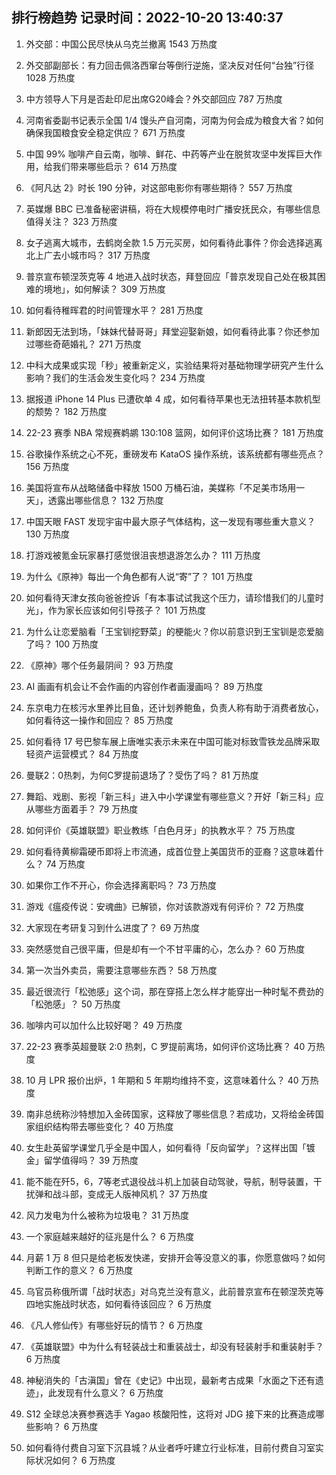 
## 排行榜趋势 记录时间：2022-10-20 13:40:37
  
  1. 外交部：中国公民尽快从乌克兰撤离 1543 万热度
    
  2. 外交部副部长：有力回击佩洛西窜台等倒行逆施，坚决反对任何“台独”行径 1028 万热度
    
  3. 中方领导人下月是否赴印尼出席G20峰会？外交部回应 787 万热度
    
  4. 河南省委副书记表示全国 1/4 馒头产自河南，河南为何会成为粮食大省？如何确保我国粮食安全稳定供应？ 671 万热度
    
  5. 中国 99% 咖啡产自云南，咖啡、鲜花、中药等产业在脱贫攻坚中发挥巨大作用，给我们带来哪些启示？ 614 万热度
    
  6. 《阿凡达 2》时长 190 分钟，对这部电影你有哪些期待？ 557 万热度
    
  7. 英媒爆 BBC 已准备秘密讲稿，将在大规模停电时广播安抚民众，有哪些信息值得关注？ 323 万热度
    
  8. 女子逃离大城市，去鹤岗全款 1.5 万元买房，如何看待此事件？你会选择逃离北上广去小城市吗？ 317 万热度
    
  9. 普京宣布顿涅茨克等 4 地进入战时状态，拜登回应「普京发现自己处在极其困难的境地」，如何解读？ 309 万热度
    
  10. 如何看待稚晖君的时间管理水平？ 281 万热度
    
  11. 新郎因无法到场，「妹妹代替哥哥」拜堂迎娶新娘，如何看待此事？你还参加过哪些奇葩婚礼？ 271 万热度
    
  12. 中科大成果或实现「秒」被重新定义，实验结果将对基础物理学研究产生什么影响？我们的生活会发生变化吗？ 234 万热度
    
  13. 据报道 iPhone 14 Plus 已遭砍单 4 成，如何看待苹果也无法扭转基本款机型的颓势？ 182 万热度
    
  14. 22-23 赛季 NBA 常规赛鹈鹕 130:108 篮网，如何评价这场比赛？ 181 万热度
    
  15. 谷歌操作系统之心不死，重磅发布 KataOS 操作系统，该系统都有哪些亮点？ 156 万热度
    
  16. 美国将宣布从战略储备中释放 1500 万桶石油，美媒称「不足美市场用一天」，透露出哪些信息？ 132 万热度
    
  17. 中国天眼 FAST 发现宇宙中最大原子气体结构，这一发现有哪些重大意义？ 130 万热度
    
  18. 打游戏被氪金玩家暴打感觉很沮丧想退游怎么办？ 111 万热度
    
  19. 为什么《原神》每出一个角色都有人说“寄”了？ 101 万热度
    
  20. 如何看待天津女孩向爸爸控诉「有本事试试我这个压力，请珍惜我们的儿童时光」，作为家长应该如何引导孩子？ 101 万热度
    
  21. 为什么让恋爱脑看「王宝钏挖野菜」的梗能火？你以前意识到王宝钏是恋爱脑了吗？ 100 万热度
    
  22. 《原神》哪个任务最阴间？ 93 万热度
    
  23. AI 画画有机会让不会作画的内容创作者画漫画吗？ 89 万热度
    
  24. 东京电力在核污水里养比目鱼，还计划养鲍鱼，负责人称有助于消费者放心，如何看待这一操作和回应？ 85 万热度
    
  25. 如何看待 17 号巴黎车展上唐唯实表示未来在中国可能对标致雪铁龙品牌采取轻资产运营模式？ 84 万热度
    
  26. 曼联2：0热刺，为何C罗提前退场了？受伤了吗？ 81 万热度
    
  27. 舞蹈、戏剧、影视「新三科」进入中小学课堂有哪些意义？开好「新三科」应从哪些方面着手？ 79 万热度
    
  28. 如何评价《英雄联盟》职业教练「白色月牙」的执教水平？ 75 万热度
    
  29. 如何看待黄柳霜硬币即将上市流通，成首位登上美国货币的亚裔？这意味着什么？ 74 万热度
    
  30. 如果你工作不开心，你会选择离职吗？ 73 万热度
    
  31. 游戏《瘟疫传说：安魂曲》已解锁，你对该款游戏有何评价？ 72 万热度
    
  32. 大家现在考研复习到什么进度了？ 69 万热度
    
  33. 突然感觉自己很平庸，但是却有一个不甘平庸的心，怎么办？ 60 万热度
    
  34. 第一次当外卖员，需要注意哪些东西？ 58 万热度
    
  35. 最近很流行「松弛感」这个词，那在穿搭上怎么样才能穿出一种时髦不费劲的「松弛感」？ 50 万热度
    
  36. 咖啡内可以加什么比较好喝？ 49 万热度
    
  37. 22-23 赛季英超曼联 2:0 热刺，C 罗提前离场，如何评价这场比赛？ 40 万热度
    
  38. 10 月 LPR 报价出炉，1 年期和 5 年期均维持不变，这意味着什么？ 40 万热度
    
  39. 南非总统称沙特想加入金砖国家，这释放了哪些信息？若成功，又将给金砖国家组织结构带去哪些变化？ 40 万热度
    
  40. 女生赴英留学课堂几乎全是中国人，如何看待「反向留学」？这样出国「镀金」留学值得吗？ 39 万热度
    
  41. 能不能在歼5，6，7等老式退役战斗机上加装自动驾驶，导航，制导装置，干扰弹和战斗部，变成无人版神风机？ 37 万热度
    
  42. 风力发电为什么被称为垃圾电？ 31 万热度
    
  43. 一个家庭越来越好的征兆是什么？ 6 万热度
    
  44. 月薪 1 万 8 但只是给老板发快递，安排开会等没意义的事，你愿意做吗？如何判断工作的意义？ 6 万热度
    
  45. 乌官员称俄所谓「战时状态」对乌克兰没有意义，此前普京宣布在顿涅茨克等四地实施战时状态，如何看待该回应？ 6 万热度
    
  46. 《凡人修仙传》有哪些好玩的情节？ 6 万热度
    
  47. 《英雄联盟》中为什么有轻装战士和重装战士，却没有轻装射手和重装射手？ 6 万热度
    
  48. 神秘消失的「古滇国」曾在《史记》中出现，最新考古成果「水面之下还有遗迹」，此发现有什么意义？ 6 万热度
    
  49. S12 全球总决赛参赛选手 Yagao 核酸阳性，这将对 JDG 接下来的比赛造成哪些影响？ 6 万热度
    
  50. 如何看待付费自习室下沉县城？从业者呼吁建立行业标准，目前付费自习室实际状况如何？ 6 万热度
    